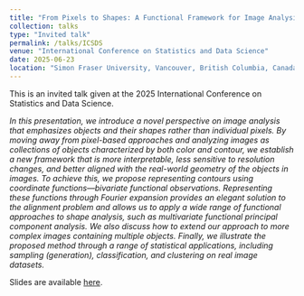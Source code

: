 ```yaml
---
title: "From Pixels to Shapes: A Functional Framework for Image Analysis"
collection: talks
type: "Invited talk"
permalink: /talks/ICSDS
venue: "International Conference on Statistics and Data Science"
date: 2025-06-23
location: "Simon Fraser University, Vancouver, British Columbia, Canada"
---
```


This is an invited talk given at the 2025 International Conference on Statistics and Data Science. 

*In this presentation, we introduce a novel perspective on image analysis that emphasizes objects and their shapes rather than individual pixels. By moving away from pixel-based approaches and analyzing images as collections of objects characterized by both color and contour, we establish a new framework that is more interpretable, less sensitive to resolution changes, and better aligned with the real-world geometry of the objects in images. To achieve this, we propose representing contours using coordinate functions—bivariate functional observations. Representing these functions through Fourier expansion provides an elegant solution to the alignment problem and allows us to apply a wide range of functional approaches to shape analysis, such as multivariate functional principal component analysis. We also discuss how to extend our approach to more complex images containing multiple objects. Finally, we illustrate the proposed method through a range of statistical applications, including sampling (generation), classification, and clustering on real image datasets.*

Slides are available [here](http://cedricbeaulac.github.io/files/ICSDA2025.pdf).
